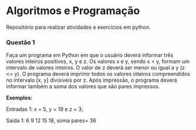 # Algoritmos e Programação
Repositório para realizar atividades e exercícios em python.


### Questão 1
Faça um programa em Python em que o usuário deverá informar três valores inteiros positivos, x,
y e z. Os valores x e y, sendo x < y, formam um intervalo de valores inteiros. O valor de z deverá ser
menor ou igual a y (z <= y). O programa deverá imprimir todos os valores inteiros compreendidos
no intervalo [x, y] divisíveis por z. Após impressão, o programa deverá informar também a soma
dos valores que são pares impressos.

<b>Exemplos:</b>

Entradas 1: x = 5, y = 19 e z = 3;

Saída 1: 6 9 12 15 18, soma pares= 36 